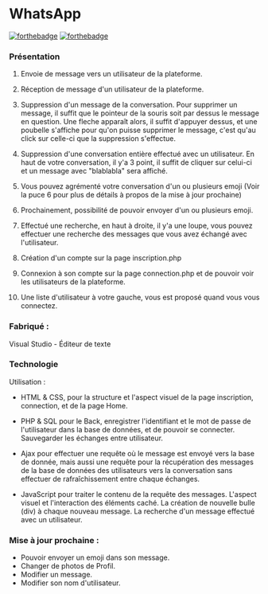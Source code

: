 # WhatsApp

[![forthebadge](http://forthebadge.com/images/badges/built-with-love.svg)](https://github.com/Hikyy)  [![forthebadge](http://forthebadge.com/images/badges/powered-by-electricity.svg)](https://linkedin.com/in/rayane-mabrouki/)

### Présentation

1. Envoie de message vers un utilisateur de la plateforme.

2. Réception de message d'un utilisateur de la plateforme.

3. Suppression d'un message de la conversation. Pour supprimer un message, il suffit que le pointeur de la souris soit par dessus le message en question. Une fleche apparaît alors, il suffit d'appuyer dessus, et une poubelle s'affiche pour qu'on puisse supprimer le message, c'est qu'au click sur celle-ci que la suppression s'effectue.

4. Suppression d'une conversation entière effectué avec un utilisateur. En haut de votre conversation, il y'a 3 point, il suffit de cliquer sur celui-ci et un message avec "blablabla" sera affiché.

5. Vous pouvez agrémenté votre conversation d'un ou plusieurs emoji (Voir la puce 6 pour plus de détails à propos de la mise à jour prochaine)

6. Prochainement, possibilité de pouvoir envoyer d'un ou plusieurs emoji.

7. Effectué une recherche, en haut à droite,  il y'a une loupe, vous pouvez effectuer une recherche des messages que vous avez échangé avec l'utilisateur.

8. Création d'un compte sur la page inscription.php

9. Connexion à son compte sur la page connection.php et de pouvoir voir les utilisateurs de la plateforme.

10. Une liste d'utilisateur à votre gauche, vous est proposé quand vous vous connectez.

### Fabriqué :

Visual Studio - Éditeur de texte


### Technologie

Utilisation :
- HTML & CSS, pour la structure et l'aspect visuel de la page inscription, connection, et de la page Home.

- PHP & SQL pour le Back, enregistrer l'identifiant et le mot de passe de l'utilisateur dans la base de données, et de pouvoir se connecter. Sauvegarder les échanges entre utilisateur.

- Ajax pour effectuer une requête où le message est envoyé vers la base de donnée, mais aussi une requête pour la récupération des messages de la base de données des utilisateurs vers la conversation sans effectuer de rafraîchissement entre chaque échanges.

- JavaScript pour traiter le contenu de la requête des messages. L'aspect visuel et l'interaction des éléments caché. La création de nouvelle bulle (div) à chaque nouveau message. La recherche d'un message effectué avec un utilisateur.

### Mise à jour prochaine :
- Pouvoir envoyer un emoji dans son message.
- Changer de photos de Profil.
- Modifier un message.
- Modifier son nom d'utilisateur.


